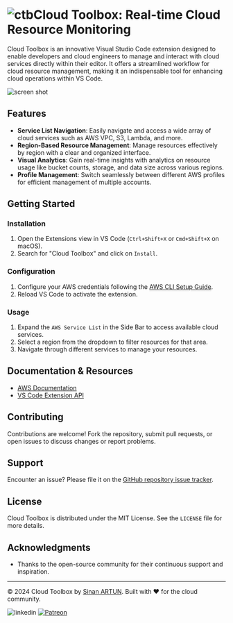 
# ![ctb](https://i.imgur.com/LscjIlu.png)Cloud Toolbox: Real-time Cloud Resource Monitoring

Cloud Toolbox is an innovative Visual Studio Code extension designed to enable developers and cloud engineers to manage and interact with cloud services directly within their editor. It offers a streamlined workflow for cloud resource management, making it an indispensable tool for enhancing cloud operations within VS Code.

![screen shot](https://s3.eu-north-1.amazonaws.com/cloudtoolbox.tech/app/ss-1.png)

## Features

- **Service List Navigation**: Easily navigate and access a wide array of cloud services such as AWS VPC, S3, Lambda, and more.
- **Region-Based Resource Management**: Manage resources effectively by region with a clear and organized interface.
- **Visual Analytics**: Gain real-time insights with analytics on resource usage like bucket counts, storage, and data size across various regions.
- **Profile Management**: Switch seamlessly between different AWS profiles for efficient management of multiple accounts.

## Getting Started

### Installation
1. Open the Extensions view in VS Code (`Ctrl+Shift+X` or `Cmd+Shift+X` on macOS).
2. Search for "Cloud Toolbox" and click on `Install`.

### Configuration
1. Configure your AWS credentials following the [AWS CLI Setup Guide](https://docs.aws.amazon.com/cli/latest/userguide/cli-configure-files.html).
2. Reload VS Code to activate the extension.

### Usage
1. Expand the `AWS Service List` in the Side Bar to access available cloud services.
2. Select a region from the dropdown to filter resources for that area.
3. Navigate through different services to manage your resources.

## Documentation & Resources

- [AWS Documentation](https://aws.amazon.com/documentation/)
- [VS Code Extension API](https://code.visualstudio.com/api)

## Contributing

Contributions are welcome! Fork the repository, submit pull requests, or open issues to discuss changes or report problems.

## Support

Encounter an issue? Please file it on the [GitHub repository issue tracker](https://github.com/sinanartun/cloudtoolbox/issues).

## License

Cloud Toolbox is distributed under the MIT License. See the `LICENSE` file for more details.

## Acknowledgments

- Thanks to the open-source community for their continuous support and inspiration.

---

© 2024 Cloud Toolbox by [Sinan ARTUN](https://www.linkedin.com/in/sinanartun/). Built with ❤ for the cloud community.


![linkedin](https://i.imgur.com/S2TY9ge.png)  [![Patreon](https://s3.eu-north-1.amazonaws.com/cloudtoolbox.tech/app/patreon.png)](https://patreon.com/CloudToolbox)

